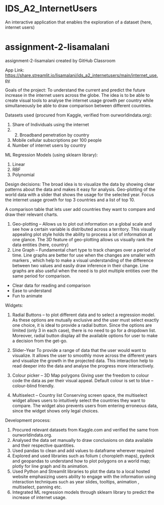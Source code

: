 # IDS_A2_InternetUsers
An interactive application that enables the exploration of a dataset (here, internet users)


# assignment-2-lisamalani
assignment-2-lisamalani created by GitHub Classroom

App Link: https://share.streamlit.io/lisamalani/ids_a2_internetusers/main/internet_use.py

Goals of the project:
To understand the current and predict the future increase in the internet users across the globe. The idea is to be able to create visual tools to analyse the internet usage growth per country while simultaneously be able to draw comparison between different countries.

Datasets used (procured from Kaggle, verified from ourworldindata.org): 
1.	Share of Individuals using the internet
2.	2. Broadband penetration by country
3.	Mobile cellular subscriptions per 100 people
4.	Number of internet users by country

ML Regression Models (using sklearn library):
1.	Linear 
2.	RBF
3.	Polynomial

Design decisions:
The broad idea is to visualize the data by showing clear patterns about the data and makes it easy for analysis.
Geo-plotting of the world data with a slider that shows the usage for the selected year.
Focus the internet usage growth for top 3 countries and a list of top 10.

A comparison table that lets user add countries they want to compare and draw their relevant charts.
1.	Geo-plotting – Allows us to plot out information on a global scale and see how a certain variable is distributed across a territory. This visually appealing plot style holds the ability to process a lot of information at one glance.  The 3D feature of geo-plotting allows us visually rank the data entities (here, country)
2.	 Line Graph – Fundamental chart type to track changes over a period of time. Line graphs are better for use when the changes are smaller with markers , which help to make a visual understanding of the difference between two values and easily draw inference in their change. Line graphs are also useful when the need is to plot multiple entities over the same period for comparison. 
 - Clear data for reading and comparison
- Ease to understand
- Fun to animate

Widgets:
1.	Radial Buttons – to plot different data and to select a regression model. 
As these options are mutually exclusive and the user must select exactly one choice, it is ideal to provide a radial button. Since the options are limited (only 3 in each case), there is no need to go for a dropdown list. Moreover, radial button display all the available options for user to make a decision from the get-go.

2.	Slider–Year
To provide a range of data that the user would want to visualize. It allows the user to smoothly move across the different years and visualize the growth in the projected data. This interaction help to read deeper into the data and analyse the progress more interactively.

3.	Colour picker – 3D Map polygons
Giving user the freedom to colour code the data as per their visual appeal. Default colour is set to blue – colour-blind friendly.

4.	Multiselect – Country list
Conserving screen space, the multiselect widget allows users to intuitively select the countries they want to compare. The widget also prevents users from entering erroneous data, since the widget shows only legal choices.

Development process:
1.	Procured relevant datasets from Kaggle.com and verified the same from ourworldindata.org.
2.	Analysed the data set manually to draw conclusions on data available and their respective quantities.
3.	Used pandas to clean and add values to dataframe wherever required
4.	Explored and used libraries such as folium ( choropleth maps), pydeck and geopandas to understand how to plot polygons on a world map; plotly for line graph and its animation.
5.	Used Python and Streamlit libraries to plot the data to a local hosted website emphasizing users ability to engage with the information using interaction techniques such as year slides, tooltips, animation , multiselect, panning etc. 
6.	Integrated ML regression models through sklearn library to predict the increase of internet usage.
